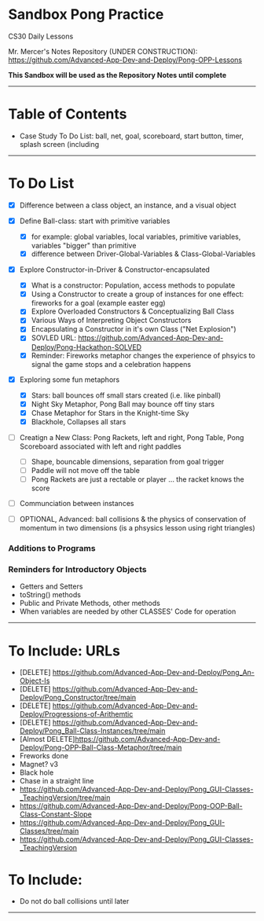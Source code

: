 # Sandbox Pong Practice
CS30 Daily Lessons

Mr. Mercer's Notes Repository (UNDER CONSTRUCTION): https://github.com/Advanced-App-Dev-and-Deploy/Pong-OPP-Lessons

**This Sandbox will be used as the Repository Notes until complete**

---

# Table of Contents
- Case Study To Do List: ball, net, goal, scoreboard, start button, timer, splash screen (including 

---

# To Do List
- [x] Difference between a class object, an instance, and a visual object
- [x] Define Ball-class: start with primitive variables
  - [x] for example: global variables, local variables, primitive variables, variables "bigger" than primitive
  - [x] difference between Driver-Global-Variables & Class-Global-Variables
- [x] Explore Constructor-in-Driver & Constructor-encapsulated
  - [x] What is a constructor: Population, access methods to populate
  - [x] Using a Constructor to create a group of instances for one effect: fireworks for a goal (example easter egg)
  - [x] Explore Overloaded Constructors & Conceptualizing Ball Class
  - [x] Various Ways of Interpreting Object Constructors
  - [x] Encapsulating a Constructor in it's own Class ("Net Explosion")
  - [x] SOVLED URL: https://github.com/Advanced-App-Dev-and-Deploy/Pong-Hackathon-SOLVED
  - [x] Reminder: Fireworks metaphor changes the experience of phsyics to signal the game stops and a celebration happens
- [x] Exploring some fun metaphors
  - [x] Stars: ball bounces off small stars created (i.e. like pinball)
  - [x] Night Sky Metaphor, Pong Ball may bounce off tiny stars
  - [x] Chase Metaphor for Stars in the Knight-time Sky
  - [x] Blackhole, Collapses all stars
- [ ] Creatign a New Class: Pong Rackets, left and right, Pong Table, Pong Scoreboard associated with left and right paddles
  - [ ] Shape, bouncable dimensions, separation from goal trigger
  - [ ] Paddle will not move off the table
  - [ ] Pong Rackets are just a rectable or player ... the racket knows the score
- [ ] Communciation between instances

- [ ] OPTIONAL, Advanced: ball collisions & the physics of conservation of momentum in two dimensions (is a phsysics lesson using right triangles)


### Additions to Programs


### Reminders for Introductory Objects
- Getters and Setters
- toString() methods
- Public and Private Methods, other methods
- When variables are needed by other CLASSES' Code for operation


---

# To Include: URLs
- [DELETE] https://github.com/Advanced-App-Dev-and-Deploy/Pong_An-Object-Is
- [DELETE] https://github.com/Advanced-App-Dev-and-Deploy/Pong_Constructor/tree/main
- [DELETE] https://github.com/Advanced-App-Dev-and-Deploy/Progressions-of-Arithemtic
- [DELETE] https://github.com/Advanced-App-Dev-and-Deploy/Pong_Ball-Class-Instances/tree/main
- [Almost DELETE]https://github.com/Advanced-App-Dev-and-Deploy/Pong-OPP-Ball-Class-Metaphor/tree/main
- Freworks done
- Magnet? v3
- Black hole
- Chase in a straight line
- https://github.com/Advanced-App-Dev-and-Deploy/Pong_GUI-Classes-_TeachingVersion/tree/main
- https://github.com/Advanced-App-Dev-and-Deploy/Pong-OOP-Ball-Class-Constant-Slope
- https://github.com/Advanced-App-Dev-and-Deploy/Pong_GUI-Classes/tree/main
- https://github.com/Advanced-App-Dev-and-Deploy/Pong_GUI-Classes-_TeachingVersion

# To Include: 
- Do not do ball collisions until later

---
